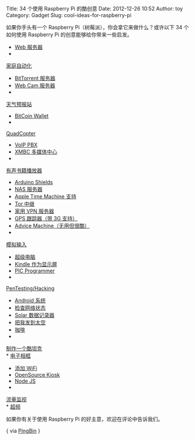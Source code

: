 Title: 34 个使用 Raspberry Pi 的酷创意
Date: 2012-12-26 10:52
Author: toy
Category: Gadget
Slug: cool-ideas-for-raspberry-pi

如果你手头有一个 Raspberry Pi（树莓派），你会拿它来做什么？或许以下 34
个如何使用 Raspberry Pi 的创意能够给你带来一些启发。

* [Web
服务器](http://www.penguintutor.com/linux/raspberrypi-webserver)  
*
[家庭自动化](http://www.instructables.com/id/Raspberry-Pi-GPIO-home-automation/)  
* [BitTorrent
服务器](http://blog.snapdragon.cc/raspberry-pi-as-bittorrent-server/)  
* [Web Cam 服务器](http://www.raspberrypi.org/archives/tag/webcam)  
*
[天气预报站](http://blog.retep.org/2012/07/30/installing-a-usb-weather-station-on-a-raspberry-pi-part-1/)  
* [BitCoin Wallet](https://bitcointalk.org/index.php?topic=93724.0)  
*
[QuadCopter](http://hackaday.com/2012/12/01/raspberry-pi-quadcopter/)  
* [VoIP PBX](http://www.raspberry-asterisk.org/)  
* [XMBC
多媒体中心](http://hackaday.com/2012/11/19/raspberry-pi-reaches-critical-mass-as-xbmc-hardware/)  
*
[有声书籍播放器](http://hackaday.com/2012/11/01/one-button-audiobook-player-made-from-a-raspberry-pi/)  
* [Arduino
Shields](http://www.cooking-hacks.com/index.php/documentation/tutorials/raspberry-pi-to-arduino-shields-connection-bridge)  
* [NAS 服务器](http://elinux.org/R-Pi_NAS)  
* [Apple Time Machine
支持](http://www.andadapt.com/2012/09/06/raspberry-pi-raspbian-hfs-afp-and-time-machine/)  
* [Tor
中继](http://lifehacker.com/5953155/use-a-raspberry-pi-as-a-tor-relay-and-help-others-browser-anonymously)  
* [家用 VPN
服务器](http://wellsb.com/post/29412820494/raspberry-pi-vpn-server)  
* [GPS 跟踪器（带 3G
支持）](http://www.milos.ivanovic.co.nz/blog/252)  
* [Advice
Machine（无用但很酷）](http://hackaday.com/2012/09/26/machine-offers-cheap-advice-charges-more-for-something-profound/)  
*
[模拟输入](http://hackaday.com/2012/09/14/a-truly-professional-raspi-analog-input/)  
* [超级电脑](http://www.southampton.ac.uk/~sjc/raspberrypi/)  
* [Kindle 作为显示屏](http://www.ponnuki.net/2012/09/kindleberry-pi/)  
* [PIC Programmer](http://holdenc.altervista.org/rpp/)  
*
[PenTesting/Hacking](http://blog.pwnieexpress.com/post/24967860602/raspberry-pwn-a-pentesting-release-for-the-raspberry)  
* [Android 系统](http://www.raspberrypi.org/archives/1700)  
* [检查网络状态](https://wiki.bitlair.nl/Pages/Projects/Netlight)  
* [Solar
数据记录器](http://www.briandorey.com/post/Raspberry-Pi-Solar-Data-Logger.aspx)  
* [把我发到太空](http://www.daveakerman.com/?p=592)  
* [咖啡](http://moccapi.blogspot.co.uk/2012/03/idea.html)  
*
[制作一个酷坦克](http://blog.ianrenton.com/raspberry-tank-build-diary/)  
*
[电子相框](http://www.cjb.im/2012/06/raspberry-pi-wireless-display-using.html)  
* [添加 WiFi](http://pingbin.com/2012/12/setup-wifi-raspberry-pi/)  
* [OpenSource Kiosk](http://pikiosk.tumblr.com/)  
* [Node
JS](http://elsmorian.com/post/23474168753/node-js-on-raspberry-pi)  
*
[流量监视](http://www.thepowerbase.com/2012/12/integreen-brings-open-source-traffic-monitoring-to-italy/)  
*
[超频](http://www.jeremymorgan.com/tutorials/raspberry-pi/how-to-overclock-raspberry-pi/)

如果你有关于使用 Raspberry Pi 的好主意，欢迎在评论中告诉我们。

{ via
[PingBin](http://pingbin.com/2012/12/30-cool-ideas-raspberry-pi-project/)
}
